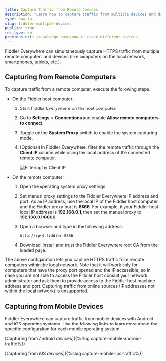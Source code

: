 ```yaml
---
title: Capture Traffic from Remote Devices
description: "Learn how to capture traffic from multiple devices and differentiate the traffic based on the device IP."
type: how-to
slug: fiddler-multiple-devices
publish: true
res_type: kb
previous_url: /knowledge-base/how-to-track-different-devices
---
```




Fiddler Everywhere can simultaneously capture HTTPS traffic from multiple remote computers and devices (like computers on the local network, smartphones, tablets, etc.).

## Capturing from Remote Computers


To capture traffic from a remote computer, execute the following steps.

- On the Fiddler host computer:

    1. Start Fiddler Everywhere on the host computer. 

    1. Go to **Settings**  > **Connections** and enable **Allow remote computers to connect**.

    1. Toggle on the **System Proxy** switch to enable the system capturing mode.

    1. (Optional) In Fiddler Everywhere, filter the remote traffic through the **Client IP** column while using the local address of the connected remote computer.

        ![Filtering by Client IP](../images/kb/client-ip/filter-by-client-ip.png)

- On the remote computer:

    1. Open the operating system proxy settings.

    1. Set manual proxy settings to the Fiddler Everywhere IP address and port. As an IP address, use the local IP of the Fiddler host computer, and the Fiddler proxy port is **8866**. For example, if your Fiddler host local IP address is **192.168.0.1**, then set the manual proxy to **192.168.0.1:8866**.

    1. Open a browser and type in the following address:

        ```
        http://ipv4.fiddler:8866
        ```

    1. Download, install and trust the Fiddler Everywhere root CA from the loaded page.       

The above configuration lets you capture HTTPS traffic from remote computers within the local network. Note that it will work only for computers that have the proxy port opened and the IP accessible, so in case you are not able to access the Fiddler host consult your network administrator and ask them to provide access to the Fiddler host machine address and port. Capturing traffic from online sources (IP addresses not within the local network) is unsupported.

## Capturing from Mobile Devices

Fiddler Everywhere can capture traffic from mobile devices with Android and iOS operating systems. Use the following links to learn more about the specific configuration for each mobile operating system.

[Capturing from Android devices]({%slug capture-mobile-android-traffic%})

[Capturing from iOS devices]({%slug capture-mobile-ios-traffic%})

